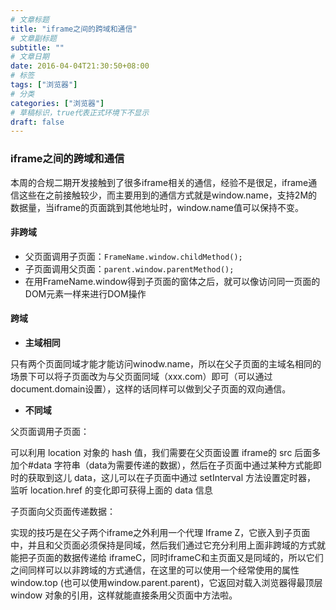 ```yaml
---
# 文章标题
title: "iframe之间的跨域和通信"
# 文章副标题
subtitle: ""
# 文章日期
date: 2016-04-04T21:30:50+08:00
# 标签
tags: ["浏览器"]
# 分类
categories: ["浏览器"]
# 草稿标识，true代表正式环境下不显示
draft: false
---
```


### iframe之间的跨域和通信

本周的合规二期开发接触到了很多iframe相关的通信，经验不是很足，iframe通信这些在之前接触较少，而主要用到的通信方式就是window.name，支持2M的数据量，当iframe的页面跳到其他地址时，window.name值可以保持不变。

 #### 非跨域
- 父页面调用子页面：`FrameName.window.childMethod();`
- 子页面调用父页面：`parent.window.parentMethod();`
- 在用FrameName.window得到子页面的窗体之后，就可以像访问同一页面的DOM元素一样来进行DOM操作

#### 跨域
- **主域相同**

只有两个页面同域才能才能访问winodw.name，所以在父子页面的主域名相同的场景下可以将子页面改为与父页面同域（xxx.com）即可（可以通过document.domain设置），这样的话同样可以做到父子页面的双向通信。

- **不同域**

父页面调用子页面：

可以利用 location 对象的 hash 值，我们需要在父页面设置 iframe的 src 后面多加个#data 字符串（data为需要传递的数据），然后在子页面中通过某种方式能即时的获取到这儿 data，这儿可以在子页面中通过 setInterval 方法设置定时器， 监听 location.href 的变化即可获得上面的 data 信息

子页面向父页面传递数据：

实现的技巧是在父子两个iframe之外利用一个代理 Iframe Z，它嵌入到子页面中，并且和父页面必须保持是同域，然后我们通过它充分利用上面非跨域的方式就能把子页面的数据传递给 iframeC，同时iframeC和主页面又是同域的，所以它们之间同样可以以非跨域的方式通信，在这里的可以使用一个经常使用的属性 window.top (也可以使用window.parent.parent)，它返回对载入浏览器得最顶层 window 对象的引用，这样就能直接条用父页面中方法啦。
